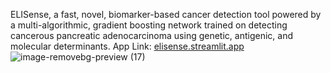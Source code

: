 ELISense, a fast, novel, biomarker-based cancer detection tool powered by a multi-algorithmic, gradient boosting network trained on detecting cancerous pancreatic adenocarcinoma using genetic, antigenic, and molecular determinants.
App Link: [elisense.streamlit.app](https://elisense.streamlit.app/)
![image-removebg-preview (17)](https://github.com/KhabibtheHabib/pancreatic-cancer-novel-detection/assets/157777126/d6742e69-a7df-4745-9a81-479e8869e44e)

